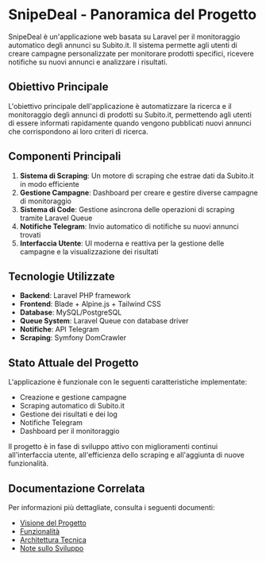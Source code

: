 # SnipeDeal - Panoramica del Progetto

SnipeDeal è un'applicazione web basata su Laravel per il monitoraggio automatico degli annunci su Subito.it. Il sistema permette agli utenti di creare campagne personalizzate per monitorare prodotti specifici, ricevere notifiche su nuovi annunci e analizzare i risultati.

## Obiettivo Principale

L'obiettivo principale dell'applicazione è automatizzare la ricerca e il monitoraggio degli annunci di prodotti su Subito.it, permettendo agli utenti di essere informati rapidamente quando vengono pubblicati nuovi annunci che corrispondono ai loro criteri di ricerca.

## Componenti Principali

1. **Sistema di Scraping**: Un motore di scraping che estrae dati da Subito.it in modo efficiente
2. **Gestione Campagne**: Dashboard per creare e gestire diverse campagne di monitoraggio
3. **Sistema di Code**: Gestione asincrona delle operazioni di scraping tramite Laravel Queue
4. **Notifiche Telegram**: Invio automatico di notifiche su nuovi annunci trovati
5. **Interfaccia Utente**: UI moderna e reattiva per la gestione delle campagne e la visualizzazione dei risultati

## Tecnologie Utilizzate

- **Backend**: Laravel PHP framework
- **Frontend**: Blade + Alpine.js + Tailwind CSS
- **Database**: MySQL/PostgreSQL
- **Queue System**: Laravel Queue con database driver
- **Notifiche**: API Telegram
- **Scraping**: Symfony DomCrawler

## Stato Attuale del Progetto

L'applicazione è funzionale con le seguenti caratteristiche implementate:
- Creazione e gestione campagne
- Scraping automatico di Subito.it
- Gestione dei risultati e dei log
- Notifiche Telegram
- Dashboard per il monitoraggio

Il progetto è in fase di sviluppo attivo con miglioramenti continui all'interfaccia utente, all'efficienza dello scraping e all'aggiunta di nuove funzionalità.

## Documentazione Correlata

Per informazioni più dettagliate, consulta i seguenti documenti:
- [Visione del Progetto](VISIONE.md)
- [Funzionalità](FUNZIONALITA.md)
- [Architettura Tecnica](ARCHITETTURA.md)
- [Note sullo Sviluppo](DIARIO_SVILUPPO.md) 